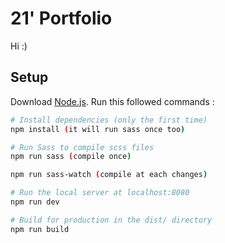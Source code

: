# 21' Portfolio

Hi :)

## Setup

Download [Node.js](https://nodejs.org/en/download/).
Run this followed commands :

``` bash
# Install dependencies (only the first time)
npm install (it will run sass once too)

# Run Sass to compile scss files
npm run sass (compile once)

npm run sass-watch (compile at each changes)

# Run the local server at localhost:8080
npm run dev

# Build for production in the dist/ directory
npm run build
```